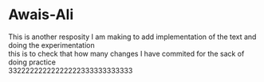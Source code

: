 # Awais-Ali
This is another resposity I am making to add implementation of the text and doing the experimentation
<br> this is to check that how many changes I have commited for the sack of doing practice
<br> 33222222222222222333333333333
